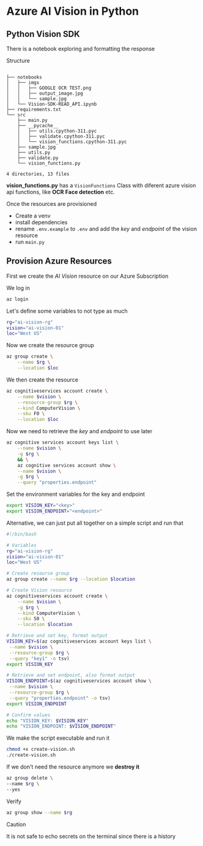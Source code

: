 # Azure AI Vision in Python

## Python Vision SDK

There is a notebook exploring and formatting the response

Structure
```

├── notebooks
│   ├── imgs
│   │   ├── GOOGLE OCR TEST.png
│   │   ├── output_image.jpg
│   │   └── sample.jpg
│   └── Vision-SDK-READ_API.ipynb
├── requirements.txt
└── src
    ├── main.py
    ├── __pycache__
    │   ├── utils.cpython-311.pyc
    │   ├── validate.cpython-311.pyc
    │   └── vision_functions.cpython-311.pyc
    ├── sample.jpg
    ├── utils.py
    ├── validate.py
    └── vision_functions.py

4 directories, 13 files
```

**vision_functions.py** has a `VisionFunctions` Class with diferent azure vision api functions, like **OCR** **Face detection** etc.

Once the resources are provisioned

- Create a venv
- install dependencies
- rename `.env.example` to `.env` and add the _key_ and _endpoint_ of the vision resource
- run `main.py`

## Provision Azure Resources

First we create the *AI Vision* resource on our Azure Subscription

We log in

```bash
az login
```
Let's define some variables to not type as much

```bash
rg="ai-vision-rg"
vision="ai-vision-01"
loc="West US"

```

Now we create the resource group

```bash
az group create \
	--name $rg \
	--location $loc
```
We then create the resource 

```bash
az cognitiveservices account create \
	--name $vision \
	--resource-group $rg \
	--kind ComputerVision \
	--sku F0 \
	--location $loc
```
Now we need to retrieve the *key* and *endpoint* to use later

```bash
az cognitive services account keys list \
	--name $vision \
	-g $rg \
	&& \
	az cognitive services account show \
	--name $vision \
	-g $rg \
	--query "properties.endpoint"
```
Set the environment variables for the key and endpoint

```bash
export VISION_KEY="<key>"
export VISION_ENDPOINT="<endpoint>"
```
Alternative,  we can just put all together on a simple script and run that

```bash
#!/bin/bash

# Variables
rg="ai-vision-rg"
vision="ai-vision-01"
loc="West US"

# Create resource group
az group create --name $rg --location $location

# Create Vision resource
az cognitiveservices account create \
    --name $vision \
    -g $rg \
    --kind ComputerVision \
    --sku S0 \
    --location $location

# Retrieve and set key, format output 
VISION_KEY=$(az cognitiveservices account keys list \
 --name $vision \
 --resource-group $rg \
 --query "key1" -o tsv)
export VISION_KEY

# Retrieve and set endpoint, also format output
VISION_ENDPOINT=$(az cognitiveservices account show \
 --name $vision \
 --resource-group $rg \
 --query "properties.endpoint" -o tsv)
export VISION_ENDPOINT

# Confirm values
echo "VISION_KEY: $VISION_KEY"
echo "VISION_ENDPOINT: $VISION_ENDPOINT"

```
We make the script executable and run it

```bash
chmod +x create-vision.sh
./create-vision.sh
```
If we don't need the resource anymore we **destroy it**

```bash
az group delete \ 
--name $rg \
--yes
```
Verify 

```bash
az group show --name $rg
```

> [!CAUTION]
>  It is not safe to echo secrets on the terminal since there is a history

